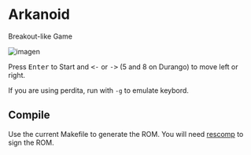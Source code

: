 # Arkanoid
Breakout-like Game

![imagen](https://github.com/durangoretro/arkanoid/assets/6067824/738ddcfc-cb3c-40fe-a1b5-7f27989a7351)


Press <kbd>Enter</kbd> to Start  and <kbd><-</kbd> or <kbd>-></kbd> (5 and 8 on Durango) to move left or right.
  
If you are using perdita, run with ```-g``` to emulate keybord.
  
## Compile

Use the current Makefile to generate the ROM. You will need [rescomp](https://github.com/durangoretro/rescomp) to sign the ROM.
